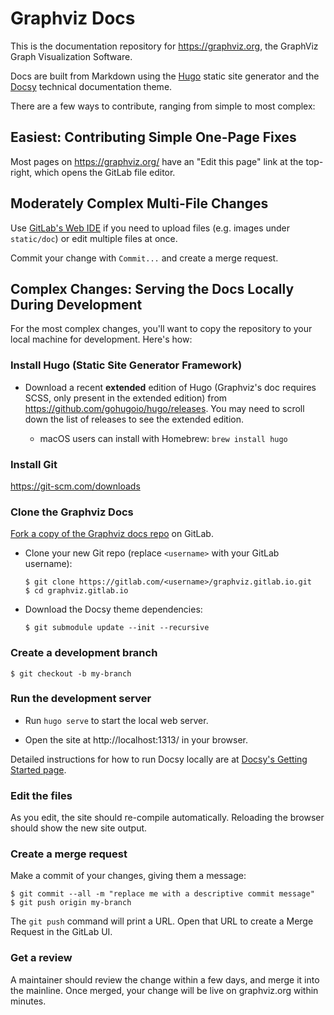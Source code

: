 # Graphviz Docs

This is the documentation repository for https://graphviz.org, the GraphViz
Graph Visualization Software.

Docs are built from Markdown using the [Hugo](https://gohugo.io/) static
site generator and the [Docsy](https://www.docsy.dev/) technical documentation
theme.

There are a few ways to contribute, ranging from simple to most complex:

## Easiest: Contributing Simple One-Page Fixes

Most pages on https://graphviz.org/ have an "Edit this page" link at the
top-right, which opens the GitLab file editor.

## Moderately Complex Multi-File Changes

Use [GitLab's Web
IDE](https://gitlab.com/-/ide/project/graphviz/graphviz.gitlab.io/edit/main/-/)
if you need to upload files (e.g. images under `static/doc`) or edit multiple
files at once.

Commit your change with `Commit...` and create a merge request.

## Complex Changes: Serving the Docs Locally During Development

For the most complex changes, you'll want to copy the repository to your local
machine for development. Here's how:

### Install Hugo (Static Site Generator Framework)

* Download a recent **extended** edition of Hugo (Graphviz's doc requires SCSS,
  only present in the extended edition) from
  https://github.com/gohugoio/hugo/releases. You may need to scroll down the
  list of releases to see the extended edition.
  
  * macOS users can install with Homebrew: `brew install hugo`

### Install Git

https://git-scm.com/downloads

### Clone the Graphviz Docs

[Fork a copy of the Graphviz docs
repo](https://gitlab.com/graphviz/graphviz.gitlab.io/-/forks/new) on GitLab.

* Clone your new Git repo (replace `<username>` with your GitLab username):

  ```shell
  $ git clone https://gitlab.com/<username>/graphviz.gitlab.io.git
  $ cd graphviz.gitlab.io
  ```

* Download the Docsy theme dependencies:

  ```shell
  $ git submodule update --init --recursive
  ```

### Create a development branch

```
$ git checkout -b my-branch
```

### Run the development server

* Run `hugo serve` to start the local web server.

* Open the site at http://localhost:1313/ in your browser.

Detailed instructions for how to run Docsy locally are at [Docsy's Getting
Started page](https://www.docsy.dev/docs/getting-started/).

### Edit the files

As you edit, the site should re-compile automatically. Reloading the browser
should show the new site output.

### Create a merge request

Make a commit of your changes, giving them a message:

```shell
$ git commit --all -m "replace me with a descriptive commit message"
$ git push origin my-branch
```

The `git push` command will print a URL. Open that URL to create a Merge
Request in the GitLab UI.

### Get a review

A maintainer should review the change within a few days, and merge it into the
mainline. Once merged, your change will be live on graphviz.org within minutes.
